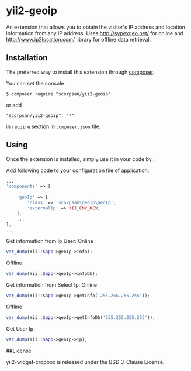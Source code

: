 # yii2-geoip

An extension that allows you to obtain the visitor's IP address and location information from any IP address. Uses http://sypexgeo.net/ for online and http://www.ip2location.com/ library for offline data retrieval.

## Installation

The preferred way to install this extension through [composer](http://getcomposer.org/download/).

You can set the console

```
$ composer require "scorpsan/yii2-geoip"
```

or add

```
"scorpsan/yii2-geoip": "*"
```

in ```require``` section in `composer.json` file.

## Using

Once the extension is installed, simply use it in your code by  :

Add following code to your configuration file of application:

```php
...
'components' => [
    ...
    'geoIp' => [
        'class' => 'scorpsan\geoip\GeoIp',
        'externalIp' => YII_ENV_DEV,
    ],
    ...
],
...
```

Get information from Ip User:
Online

```php
var_dump(Yii::$app->geoIp->info);
```

Offline

```php
var_dump(Yii::$app->geoIp->infoDb);
```

Get information from Select Ip:
Online

```php
var_dump(Yii::$app->geoIp->getInfo('255.255.255.255'));
```

Offline
```php
var_dump(Yii::$app->geoIp->getInfoDb('255.255.255.255'));
```

Get User Ip:

```php
var_dump(Yii::$app->geoIp->ip);
```


##License

yii2-widget-cropbox is released under the BSD 3-Clause License.
